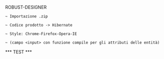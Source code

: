 ROBUST-DESIGNER

    ~ Importazione .zip

    ~ Codice prodotto -> Hibernate

    ~ Style: Chrome-Firefox-Opera-IE

    ~ (campo <input> con funzione compile per gli attributi delle entità)


*** TEST ***
